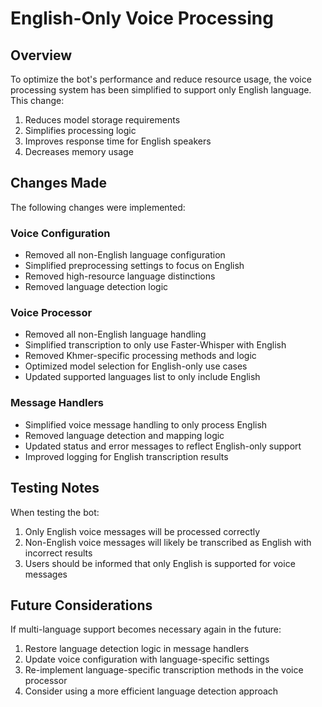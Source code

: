 # English-Only Voice Processing

## Overview

To optimize the bot's performance and reduce resource usage, the voice processing system has been simplified to support only English language. This change:

1. Reduces model storage requirements
2. Simplifies processing logic
3. Improves response time for English speakers
4. Decreases memory usage

## Changes Made

The following changes were implemented:

### Voice Configuration

- Removed all non-English language configuration
- Simplified preprocessing settings to focus on English
- Removed high-resource language distinctions
- Removed language detection logic

### Voice Processor

- Removed all non-English language handling
- Simplified transcription to only use Faster-Whisper with English
- Removed Khmer-specific processing methods and logic
- Optimized model selection for English-only use cases
- Updated supported languages list to only include English

### Message Handlers

- Simplified voice message handling to only process English
- Removed language detection and mapping logic
- Updated status and error messages to reflect English-only support
- Improved logging for English transcription results

## Testing Notes

When testing the bot:

1. Only English voice messages will be processed correctly
2. Non-English voice messages will likely be transcribed as English with incorrect results
3. Users should be informed that only English is supported for voice messages

## Future Considerations

If multi-language support becomes necessary again in the future:

1. Restore language detection logic in message handlers
2. Update voice configuration with language-specific settings
3. Re-implement language-specific transcription methods in the voice processor
4. Consider using a more efficient language detection approach
